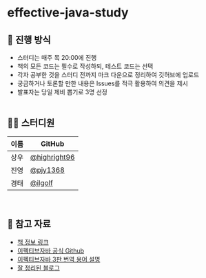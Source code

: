 # effective-java-study
## 🌳 진행 방식  
- 스터디는 매주 목 20:00에 진행
- 책의 모든 코드는 필수로 작성하되, 테스트 코드는 선택
- 각자 공부한 것을 스터디 전까지 마크 다운으로 정리하여 깃허브에 업로드
- 궁금하거나 토론할 만한 내용은 Issues를 적극 활용하여 의견을 제시
- 발표자는 당일 제비 뽑기로 3명 선정</br></br>
  
## 👨‍💻  스터디원
| 이름   | GitHub                                         |
| ---- | ---------------------------------------------- |
| 상우 | [@highright96](https://github.com/highright96)|
| 진영 | [@pjy1368](https://github.com/pjy1368) |
| 경태 | [@ilgolf](https://github.com/ilgolf)

</br>

## 📌 참고 자료
- [책 정보 링크](https://www.aladin.co.kr/shop/wproduct.aspx?ItemId=171196410)
- [이펙티브자바 공식 Github](https://github.com/WegraLee/effective-java-3e-source-code)
- [이펙티브자바 3판 번역 용어 설명](https://docs.google.com/document/d/1Nw-_FJKre9x7Uy6DZ0NuAFyYUCjBPCpINxqrP0JFuXk/edit)
- [잘 정리된 블로그](https://catsbi.oopy.io/d7f3a636-b613-453b-91c7-655d71fda2b1)
